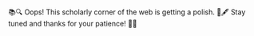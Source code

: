 
📚🔍 Oops! This scholarly corner of the web is getting a polish. 🧐🖋️ Stay tuned and thanks for your patience! 🔬📖

